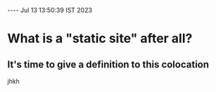 ---- Jul 13 13:50:39 IST 2023

# What is a "static site" after all?

## It's time to give a definition to this colocation

jhkh